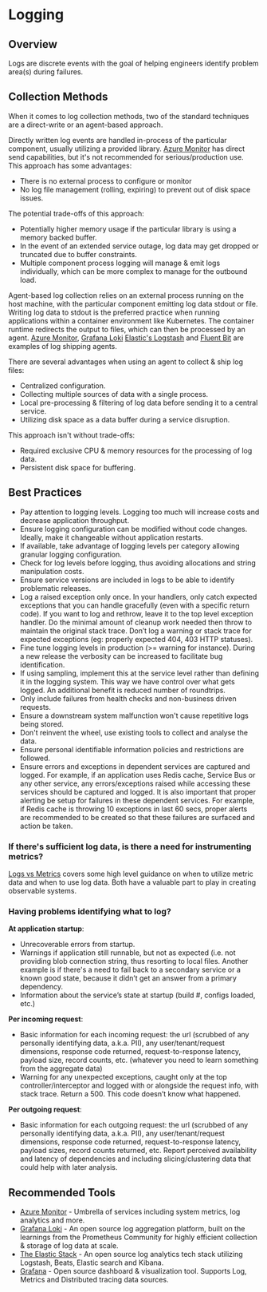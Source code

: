 # Logging

## Overview

Logs are discrete events with the goal of helping engineers identify problem area(s) during failures.

## Collection Methods

When it comes to log collection methods, two of the standard techniques are a direct-write or an agent-based approach.

Directly written log events are handled in-process of the particular component, usually utilizing a provided library. [Azure Monitor](https://azure.microsoft.com/en-us/services/monitor) has direct send capabilities, but it's not recommended for serious/production use. This approach has some advantages:

- There is no external process to configure or monitor
- No log file management (rolling, expiring) to prevent out of disk space issues.

The potential trade-offs of this approach:

- Potentially higher memory usage if the particular library is using a memory backed buffer.
- In the event of an extended service outage, log data may get dropped or truncated due to buffer constraints.
- Multiple component process logging will manage & emit logs individually, which can be more complex to manage for the outbound load.

Agent-based log collection relies on an external process running on the host machine, with the particular component emitting log data stdout or file. Writing log data to stdout is the preferred practice when running applications within a container environment like Kubernetes. The container runtime redirects the output to files, which can then be processed by an agent. [Azure Monitor](https://azure.microsoft.com/en-us/services/monitor), [Grafana Loki](https://github.com/grafana/loki) [Elastic's Logstash](https://www.elastic.co/logstash) and [Fluent Bit](https://fluentbit.io/) are examples of log shipping agents.

There are several advantages when using an agent to collect & ship log files:

- Centralized configuration.
- Collecting multiple sources of data with a single process.
- Local pre-processing & filtering of log data before sending it to a central service.
- Utilizing disk space as a data buffer during a service disruption.

This approach isn't without trade-offs:

- Required exclusive CPU & memory resources for the processing of log data.
- Persistent disk space for buffering.

## Best Practices

- Pay attention to logging levels. Logging too much will increase costs and decrease application throughput.
- Ensure logging configuration can be modified without code changes. Ideally, make it changeable without application restarts.
- If available, take advantage of logging levels per category allowing granular logging configuration.
- Check for log levels before logging, thus avoiding allocations and string manipulation costs.
- Ensure service versions are included in logs to be able to identify problematic releases.
- Log a raised exception only once. In your handlers, only catch expected exceptions that you can handle gracefully (even with a specific return code). If you want to log and rethrow, leave it to the top level exception handler. Do the minimal amount of cleanup work needed then throw to maintain the original stack trace. Don’t log a warning or stack trace for expected exceptions (eg: properly expected 404, 403 HTTP statuses).
- Fine tune logging levels in production (>= warning for instance). During a new release the verbosity can be increased to facilitate bug identification.
- If using sampling, implement this at the service level rather than defining it in the logging system. This way we have control over what gets logged. An additional benefit is reduced number of roundtrips.
- Only include failures from health checks and non-business driven requests.
- Ensure a downstream system malfunction won't cause repetitive logs being stored.
- Don't reinvent the wheel, use existing tools to collect and analyse the data.
- Ensure personal identifiable information policies and restrictions are followed.
- Ensure errors and exceptions in dependent services are captured and logged. For example, if an application uses Redis cache, Service Bus or any other service, any errors/exceptions raised while accessing these services should be captured and logged. It is also important that proper alerting be setup for failures in these dependent services. For example, if Redis cache is throwing 10 exceptions in last 60 secs, proper alerts are recommended to be created so that these failures are surfaced and action be taken.

### If there's sufficient log data, is there a need for instrumenting metrics?

[Logs vs Metrics](../log-vs-metric.md) covers some high level guidance on when to utilize metric data and when to use log data. Both have a valuable part to play in creating observable systems.

### Having problems identifying what to log?

**At application startup**:

- Unrecoverable errors from startup.
- Warnings if application still runnable, but not as expected (i.e. not providing blob connection string, thus resorting to local files. Another example is if there's a need to fail back to a secondary service or a known good state, because it didn’t get an answer from a primary dependency.
- Information about the service’s state at startup (build #, configs loaded, etc.)

**Per incoming request**:

- Basic information for each incoming request: the url (scrubbed of any personally identifying data, a.k.a. PII), any user/tenant/request dimensions, response code returned, request-to-response latency, payload size, record counts, etc. (whatever you need to learn something from the aggregate data)
- Warning for any unexpected exceptions, caught only at the top controller/interceptor and logged with or alongside the request info, with stack trace. Return a 500. This code doesn’t know what happened.

**Per outgoing request**:

- Basic information for each outgoing request: the url (scrubbed of any personally identifying data, a.k.a. PII), any user/tenant/request dimensions, response code returned, request-to-response latency, payload sizes, record counts returned, etc. Report perceived availability and latency of dependencies and including slicing/clustering data that could help with later analysis.

## Recommended Tools

- [Azure Monitor](https://docs.microsoft.com/en-us/azure/azure-monitor/overview) - Umbrella of services including system metrics, log analytics and more.
- [Grafana Loki](https://github.com/grafana/loki) - An open source log aggregation platform, built on the learnings from the Prometheus Community for highly efficient collection & storage of log data at scale.
- [The Elastic Stack](https://www.elastic.co/what-is/elk-stack) - An open source log analytics tech stack utilizing Logstash, Beats, Elastic search and Kibana.
- [Grafana](https://grafana.com) - Open source dashboard & visualization tool. Supports Log, Metrics and Distributed tracing data sources.
